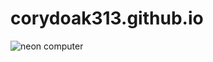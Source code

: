 # corydoak313.github.io
<picture>
  <source media="(prefers-color-scheme: dark)" srcset="https://www.shutterstock.com/video/clip-3483067579-hello-world-neon-text-animation--perfect">
  <source media="(prefers-color-scheme: light)" srcset="https://www.peakpx.com/en/hd-wallpaper-desktop-kgaty">
  <img alt="neon computer" src="https://www.shutterstock.com/video/clip-3483067579-hello-world-neon-text-animation--perfect
">
</picture>
